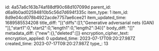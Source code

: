 id: 4a57a6c163b74af88df90c68d107099d
parent_id: d6a9b0ad02594810b5c56d7d694f335c
item_type: 1
item_id: 8d9e04cd078b4922acde7757ae6cee21
item_updated_time: 1689585534208
title_diff: "[{\"diffs\":[[1,\"Generative adversarial nets (GAN) \"]],\"start1\":0,\"start2\":0,\"length1\":0,\"length2\":34}]"
body_diff: "[]"
metadata_diff: {"new":{},"deleted":[]}
encryption_cipher_text: 
encryption_applied: 0
updated_time: 2023-07-17T09:20:27.987Z
created_time: 2023-07-17T09:20:27.987Z
type_: 13
